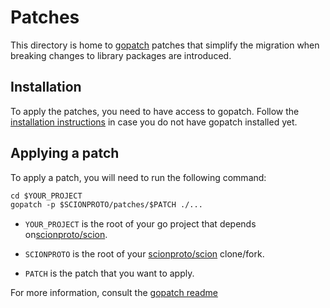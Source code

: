 # Patches

This directory is home to [gopatch](https://github.com/uber-go/gopatch) patches
that simplify the migration when breaking changes to library packages are
introduced.

## Installation

To apply the patches, you need to have access to gopatch. Follow the
[installation instructions](https://github.com/uber-go/gopatch#installation) in
case you do not have gopatch installed yet.

## Applying a patch

To apply a patch, you will need to run the following command:

```txt
cd $YOUR_PROJECT
gopatch -p $SCIONPROTO/patches/$PATCH ./...
```

- `YOUR_PROJECT` is the root of your go project that depends
  on[scionproto/scion](gitub.com/scionproto/scion).

- `SCIONPROTO` is the root of your
  [scionproto/scion](gitub.com/scionproto/scion) clone/fork.

- `PATCH` is the patch that you want to apply.

For more information, consult the [gopatch
readme](https://github.com/uber-go/gopatch#apply-the-patch)
